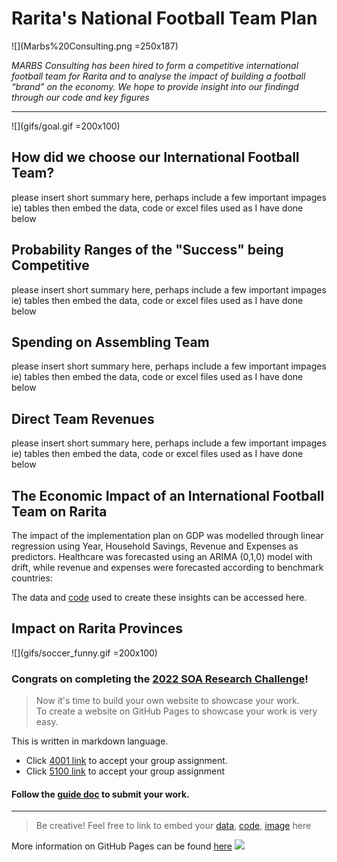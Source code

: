 # Rarita's National Football Team Plan

![](Marbs%20Consulting.png =250x187)

_MARBS Consulting has been hired to form a competitive international football team for Rarita and to analyse the impact of
building a football “brand” on the economy. We hope to provide insight into our findingd through our code and key figures_

---

![](gifs/goal.gif =200x100)

## How did we choose our International Football Team?

please insert short summary here, perhaps include a few important impages ie) tables 
then embed the data, code or excel files used as I have done below 


## Probability Ranges of the "Success" being Competitive

please insert short summary here, perhaps include a few important impages ie) tables 
then embed the data, code or excel files used as I have done below 

## Spending on Assembling Team
please insert short summary here, perhaps include a few important impages ie) tables 
then embed the data, code or excel files used as I have done below 

## Direct Team Revenues

please insert short summary here, perhaps include a few important impages ie) tables 
then embed the data, code or excel files used as I have done below 

## The Economic Impact of an International Football Team on Rarita

The impact of the implementation plan on GDP was modelled through linear regression using Year, Household Savings, Revenue and Expenses as predictors. Healthcare was forecasted using an ARIMA (0,1,0) model with drift, while revenue and expenses were forecasted according to benchmark countries:

The data and [code](Economic_Impact_Code.ipynb) used to create these insights can be accessed here. 

## Impact on Rarita Provinces

![](gifs/soccer_funny.gif =200x100)

### Congrats on completing the [2022 SOA Research Challenge](https://www.soa.org/research/opportunities/2022-student-research-case-study-challenge/)!

>Now it's time to build your own website to showcase your work.  
>To create a website on GitHub Pages to showcase your work is very easy.

This is written in markdown language. 
>
* Click [4001 link](https://classroom.github.com/a/ggiq0YzO) to accept your group assignment.
* Click [5100 link](https://classroom.github.com/a/uVytCqDv) to accept your group assignment 

#### Follow the [guide doc](Doc1.pdf) to submit your work. 
---
>Be creative! Feel free to link to embed your [data](player_data_salaries_2020.csv), [code](sample-data-clean.ipynb), [image](ACC.png) here

More information on GitHub Pages can be found [here](https://pages.github.com/)
![](Actuarial.gif)
